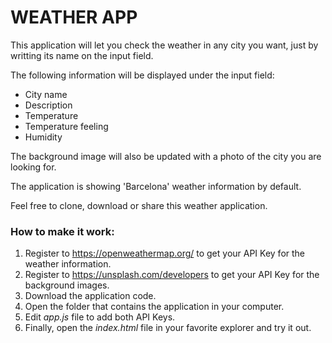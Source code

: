 <h1>WEATHER APP</h1>

This application will let you check the weather in any city you want, just by writting its name on the input field.

The following information will be displayed under the input field:
- City name
- Description
- Temperature
- Temperature feeling
- Humidity

The background image will also be updated with a photo of the city you are looking for.

The application is showing 'Barcelona' weather information by default.

Feel free to clone, download or share this weather application.

<h3>How to make it work:</h3>

1. Register to https://openweathermap.org/ to get your API Key for the weather information. 
2. Register to https://unsplash.com/developers to get your API Key for the background images.
3. Download the application code.
4. Open the folder that contains the application in your computer.
5. Edit <i>app.js</i> file to add both API Keys.
6. Finally, open the <i>index.html</i> file in your favorite explorer and try it out.
